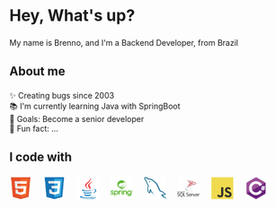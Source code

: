 <h1 align="left">Hey, What's up?</h1>

###

<p align="left">My name is Brenno, and I'm a Backend Developer, from Brazil</p>

###

<h2 align="left">About me</h2>

###

<p align="left">✨ Creating bugs since 2003<br>📚 I'm currently learning Java with SpringBoot<br>🎯 Goals: Become a senior developer <br>🎲 Fun fact: ...</p>

###

<h2 align="left">I code with</h2>

###

<div align="left">
  
  <img src="https://github.com/devicons/devicon/blob/v2.16.0/icons/html5/html5-original.svg" height="40" alt="HTML logo"  />
  <img width="12" />
  <img src="https://github.com/devicons/devicon/blob/v2.16.0/icons/css3/css3-original.svg" height="40" alt="CSS logo"  />
  <img width="12" />
  <img src="https://github.com/devicons/devicon/blob/v2.16.0/icons/java/java-original.svg" height="40" alt="Java logo"  />
  <img width="12" />
  <img src="https://github.com/devicons/devicon/blob/v2.16.0/icons/spring/spring-original-wordmark.svg" height="40" alt="Spring logo"  />
  <img width="12" />
  <img src="https://github.com/devicons/devicon/blob/v2.16.0/icons/mysql/mysql-original.svg" height="40" alt="MySql logo"  />
  <img width="12" />
  <img src="https://github.com/devicons/devicon/blob/v2.16.0/icons/microsoftsqlserver/microsoftsqlserver-original-wordmark.svg" height="40" alt="SqlServer logo"  />
  <img width="12" />
  <img src="https://github.com/devicons/devicon/blob/v2.16.0/icons/javascript/javascript-original.svg" height="40" alt="JavaScript logo"  />
  <img width="12" />
  <img src="https://github.com/devicons/devicon/blob/v2.16.0/icons/csharp/csharp-original.svg" height="40" alt="C# logo"  />
  <img width="12" />
  
</div>

###
